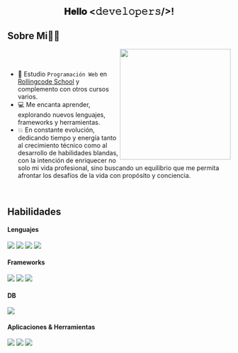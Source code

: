<div align="center">
<h2> 𝐇𝐞𝐥𝐥𝐨 <𝚍𝚎𝚟𝚎𝚕𝚘𝚙𝚎𝚛𝚜/>! </h2>
</div>

## Sobre Mi👨‍💻

<picture> <img align="right" src="https://github.com/7oSkaaa/7oSkaaa/blob/main/Images/Right_Side.gif?raw=true" width = 250px></picture>

<br><br>
- :school: Estudio `Programación Web` en [Rollingcode School](https://web.rollingcodeschool.com/) y complemento con otros cursos varios.
- :computer:  Me encanta aprender, explorando nuevos lenguajes, frameworks y herramientas.
- :boom: En constante evolución, dedicando tiempo y energía tanto al crecimiento técnico como al desarrollo de habilidades blandas, con la intención de enriquecer no solo mi vida profesional, sino buscando un equilibrio que me permita afrontar los desafíos de la vida con propósito y conciencia.
<br>

## Habilidades

<h4> Lenguajes</h4>
<span> 
  <img src="https://img.shields.io/badge/HTML5-E34F26?style=for-the-badge&logo=html5&logoColor=white">
  <img src="https://img.shields.io/badge/CSS3-1572B6?style=for-the-badge&logo=css3&logoColor=white">
  <img src="https://img.shields.io/badge/JavaScript-F7DF1E?style=for-the-badge&logo=javascript&logoColor=black">
  <img src="https://img.shields.io/badge/node.js%20-%2343853D.svg?&style=for-the-badge&logo=node.js&logoColor=white">
 
</span>

<h4> Frameworks </h4>
<span> 
  <img src="https://img.shields.io/badge/bootstrap%20-%23563D7C.svg?&style=for-the-badge&logo=bootstrap&logoColor=white">
  <img src="https://img.shields.io/badge/react%20-%2320232a.svg?&style=for-the-badge&logo=react&logoColor=%2361DAFB">
  <img src="https://img.shields.io/badge/Express.js-000000?style=for-the-badge&logo=express&logoColor=white">
  
 
</span>

   <h4> DB </h4>
<span> 
  <img src="https://img.shields.io/badge/MongoDB-%234ea94b.svg?&style=for-the-badge&logo=mongodb&logoColor=white">

 
</span>


<h4> Aplicaciones & Herramientas </h4>
<span> 
  <img src="https://img.shields.io/badge/Visual%20Studio%20Code-0078d7.svg?style=for-the-badge&logo=visual-studio-code&logoColor=white">
  <img src="https://img.shields.io/badge/git-%23F05033.svg?style=for-the-badge&logo=git&logoColor=white">
  <img src="https://img.shields.io/badge/github-%23121011.svg?style=for-the-badge&logo=github&logoColor=white">
 
  
 
</span>
